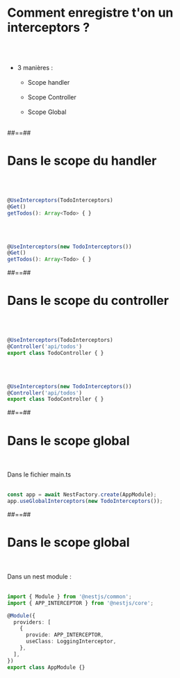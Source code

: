 # Comment enregistre t'on un interceptors ?
<br><br>

- 3 manières : <br><br>
    - Scope handler<br><br>
    - Scope Controller<br><br>
    - Scope Global<br><br>
    
##==##

<!-- .slide: class="with-code inconsolata"-->
# Dans le scope du handler
<br><br>

```typescript
@UseInterceptors(TodoInterceptors)
@Get()
getTodos(): Array<Todo> { }
```
<!-- .element: class="big-code" -->
<br><br>

```typescript
@UseInterceptors(new TodoInterceptors())
@Get()
getTodos(): Array<Todo> { }
```
<!-- .element: class="big-code" -->

##==##

<!-- .slide: class="with-code inconsolata" -->
# Dans le scope du controller
<br><br>

```typescript
@UseInterceptors(TodoInterceptors)
@Controller('api/todos')
export class TodoController { }
```
<!-- .element: class="big-code" -->
<br><br>

```typescript
@UseInterceptors(new TodoInterceptors())
@Controller('api/todos')
export class TodoController { }
```
<!-- .element: class="big-code" -->

##==##

<!-- .slide: class="with-code inconsolata" -->
# Dans le scope global
<br><br>
Dans le fichier main.ts <br><br>

```typescript
const app = await NestFactory.create(AppModule);
app.useGlobalInterceptors(new TodoInterceptors());
```
<!-- .element: class="big-code" -->


##==##

<!-- .slide: class="with-code inconsolata" -->
# Dans le scope global
<br><br>
Dans un nest module : <br><br>

```typescript
import { Module } from '@nestjs/common';
import { APP_INTERCEPTOR } from '@nestjs/core';

@Module({
  providers: [
    {
      provide: APP_INTERCEPTOR,
      useClass: LoggingInterceptor,
    },
  ],
})
export class AppModule {}
```
<!-- .element: class="big-code" -->
